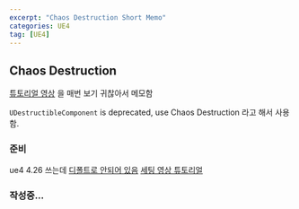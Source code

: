 ```yaml
---
excerpt: "Chaos Destruction Short Memo"
categories: UE4
tag: [UE4]
---
```


## Chaos Destruction

[튜토리얼 영상](https://youtu.be/VWzCMGcC6eA) 을 매번 보기 귀찮아서 메모함

```UDestructibleComponent``` is deprecated, use Chaos Destruction 라고 해서 사용함.

### 준비

ue4 4.26 쓰는데 [디폴트로 안되어 있음](https://docs.unrealengine.com/4.27/en-US/InteractiveExperiences/Physics/ChaosPhysics/Overview/) [세팅 영상 튜토리얼](https://youtu.be/gbgBcvHVyq8)


### 작성중...